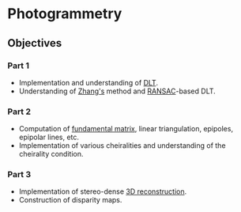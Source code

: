 # Photogrammetry

## Objectives

### Part 1

* Implementation and understanding of [DLT](https://en.wikipedia.org/wiki/Direct_linear_transformation).
* Understanding of [Zhang's](https://en.wikipedia.org/wiki/Camera_resectioning) method and [RANSAC](https://en.wikipedia.org/wiki/Random_sample_consensus)-based DLT.

### Part 2

* Computation of [fundamental matrix](https://en.wikipedia.org/wiki/Fundamental_matrix_(computer_vision)), linear triangulation, epipoles, epipolar lines, etc.
* Implementation of various cheiralities and understanding of the cheirality condition.

### Part 3

* Implementation of stereo-dense [3D reconstruction](https://en.wikipedia.org/wiki/Computer_stereo_vision).
* Construction of disparity maps.

